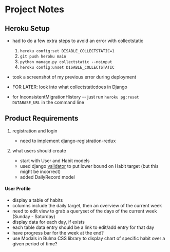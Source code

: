 # Project Notes

## Heroku Setup

- had to do a few extra steps to avoid an error with collectstatic  
    1. `heroku config:set DISABLE_COLLECTSTATIC=1`
    2. `git push heroku main`
    3. `python manage.py collectstatic --noinput`
    4. `heroku config:unset DISABLE_COLLECTSTATIC`

- took a screenshot of my previous error during deployment
- FOR LATER: look into what collectstaticdoes in Django

- for InconsistentMigrationHistory -- just run `heroku pg:reset DATABASE_URL` in the command line
## Product Requirements

1. registration and login  
    - need to implement django-registration-redux

2. what users should create
    - start with User and Habit models
    - used django [validator](https://docs.djangoproject.com/en/3.2/ref/validators/#minvaluevalidator) to put lower bound on Habit target (but this might be incorrect)
    - added DailyRecord model


#### User Profile

- display a table of habits
- columns include the daily target, then an overview of the current week
- need to edit view to grab a queryset of the days of the current week (Sunday - Saturday)
- display data for each day, if exists
- each table data entry should be a link to edit/add entry for that day
- have progress bar for the week at the end?
- use Modals in Bulma CSS library to display chart of specific habit over a given period of time?
